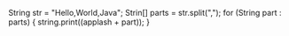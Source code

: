 String str = "Hello,World,Java";
Strin[] parts = str.split(",");
for (String part : parts) {
     string.print((applash + part));
}